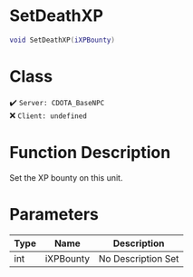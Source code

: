 # SetDeathXP
```lua
void SetDeathXP(iXPBounty)
```
# Class
✔️ `Server: CDOTA_BaseNPC`  
❌ `Client: undefined`  

# Function Description
Set the XP bounty on this unit.
# Parameters
Type|Name|Description
--|--|--
int|iXPBounty|No Description Set
